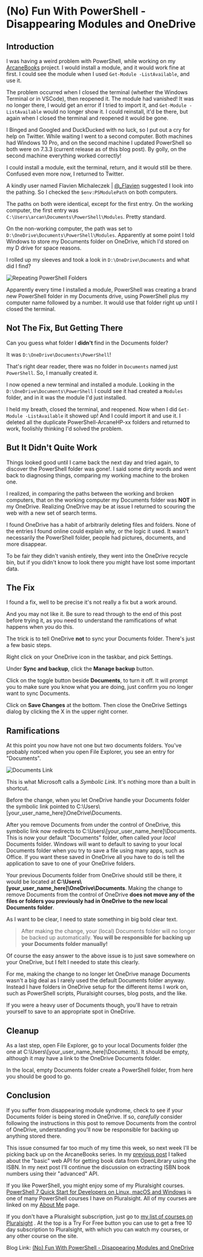 # (No) Fun With PowerShell - Disappearing Modules and OneDrive

## Introduction

I was having a weird problem with PowerShell, while working on my [ArcaneBooks](https://arcanecode.com/2023/03/13/the-arcanebooks-project-an-introduction/) project. I would install a module, and it would work fine at first. I could see the module when I used `Get-Module -ListAvailable`, and use it.

The problem occurred when I closed the terminal (whether the Windows Terminal or in VSCode), then reopened it. The module had vanished! It was no longer there, I would get an error if I tried to import it, and `Get-Module -ListAvailable` would no longer show it. I could reinstall, it'd be there, but again when I closed the terminal and reopened it would be gone.

I Binged and Googled and DuckDucked with no luck, so I put out a cry for help on Twitter. While waiting I went to a second computer. Both machines had Windows 10 Pro, and on the second machine I updated PowerShell so both were on 7.3.3 (current release as of this blog post). By golly, on the second machine everything worked correctly!

I could install a module, exit the terminal, return, and it would still be there. Confused even more now, I returned to Twitter.

A kindly user named Flavien Michaleczek | [@_Flavien](https://twitter.com/_Flavien) suggested I look into the pathing. So I checked the `$env:PSModulePath` on both computers.

The paths on both were identical, except for the first entry. On the working computer, the first entry was `C:\Users\arcan\Documents\PowerShell\Modules`. Pretty standard.

On the non-working computer, the path was set to `D:\OneDrive\Documents\PowerShell\Modules`. Apparently at some point I told Windows to store my Documents folder on OneDrive, which I'd stored on my D drive for space reasons.

I rolled up my sleeves and took a look in `D:\OneDrive\Documents` and what did I find?

![Repeating PowerShell Folders](fun-with-powershell-disappearing-modules-01.png)

Apparently every time I installed a module, PowerShell was creating a brand new PowerShell folder in my Documents drive, using PowerShell plus my computer name followed by a number. It would use that folder right up until I closed the terminal.

## Not The Fix, But Getting There

Can you guess what folder I **didn't** find in the Documents folder?

It was `D:\OneDrive\Documents\PowerShell`!

That's right dear reader, there was no folder in `Documents` named just `PowerShell`. So, I manually created it.

I now opened a new terminal and installed a module. Looking in the `D:\OneDrive\Documents\PowerShell` I could see it had created a `Modules` folder, and in it was the module I'd just installed.

I held my breath, closed the terminal, and reopened. Now when I did `Get-Module -ListAvailable` it showed up! And I could import it and use it. I deleted all the duplicate PowerShell-ArcaneHP-xx folders and returned to work, foolishly thinking I'd solved the problem.

## But It Didn't Quite Work

Things looked good until I came back the next day and tried again, to discover the PowerShell folder was gone!. I said some dirty words and went back to diagnosing things, comparing my working machine to the broken one.

I realized, in comparing the paths between the working and broken computers, that on the working computer my Documents folder was **NOT** in my OneDrive. Realizing OneDrive may be at issue I returned to scouring the web with a new set of search terms.

I found OneDrive has a habit of arbitrarily deleting files and folders. None of the entries I found online could explain why, or the logic it used. It wasn't necessarily the PowerShell folder, people had pictures, documents, and more disappear.

To be fair they didn't vanish entirely, they went into the OneDrive recycle bin, but if you didn't know to look there you might have lost some important data.

## The Fix

I found a fix, well to be precise it's not really a fix but a work around.

And you may not like it. Be sure to read through to the end of this post before trying it, as you need to understand the ramifications of what happens when you do this.

The trick is to tell OneDrive **not** to sync your Documents folder. There's just a few basic steps.

Right click on your OneDrive icon in the taskbar, and pick Settings.

Under **Sync and backup**, click the **Manage backup** button.

Click on the toggle button beside **Documents**, to turn it off. It will prompt you to make sure you know what you are doing, just confirm you no longer want to sync Documents.

Click on **Save Changes** at the bottom. Then close the OneDrive Settings dialog by clicking the X in the upper right corner.

## Ramifications

At this point you now have not one but two documents folders. You've probably noticed when you open File Explorer, you see an entry for "Documents".

![Documents Link](fun-with-powershell-disappearing-modules-02.png)

This is what Microsoft calls a _Symbolic Link_. It's nothing more than a built in shortcut.

Before the change, when you let OneDrive handle your Documents folder the symbolic link pointed to C:\Users\\[your_user_name_here]\OneDrive\Documents.

After you remove Documents from under the control of OneDrive, this symbolic link now redirects to C:\Users\\[your_user_name_here]\Documents. This is now your default "Documents" folder, often called your _local_ Documents folder. Windows will want to default to saving to your local Documents folder when you try to save a file using many apps, such as Office. If you want these saved in OneDrive all you have to do is tell the application to save to one of your OneDrive folders.

Your previous Documents folder from OneDrive should still be there, it would be located at **C:\Users\\[your_user_name_here]\OneDrive\Documents**. Making the change to remove Documents from the control of OneDrive **does not move any of the files or folders you previously had in OneDrive to the new local Documents folder**.

As I want to be clear, I need to state something in big bold clear text.

> After making the change, your (local) Documents folder will no longer be backed up automatically. **You will be responsible for backing up your Documents folder manually!**

Of course the easy answer to the above issue is to just save somewhere on your OneDrive, but I felt I needed to state this clearly.

For me, making the change to no longer let OneDrive manage Documents wasn't a big deal as I rarely used the default Documents folder anyway. Instead I have folders in OneDrive setup for the different items I work on, such as PowerShell scripts, Pluralsight courses, blog posts, and the like.

If you were a heavy user of Documents though, you'll have to retrain yourself to save to an appropriate spot in OneDrive.

## Cleanup

As a last step, open File Explorer, go to your local Documents folder (the one at C:\Users\\[your_user_name_here]\Documents). It should be empty, although it may have a link to the OneDrive Documents folder.

In the local, empty Documents folder create a PowerShell folder, from here you should be good to go.

## Conclusion

If you suffer from disappearing module syndrome, check to see if your Documents folder is being stored in OneDrive. If so, _carefully_ consider following the instructions in this post to remove Documents from the control of OneDrive, understanding you'll now be responsible for backing up anything stored there.

This issue consumed far too much of my time this week, so next week I'll be picking back up on the ArcaneBooks series. In my [previous post](https://arcanecode.com/2023/03/20/arcanebooks-isbn-overview-powershell-and-the-simple-openlibrary-isbn-api/) I talked about the "basic" web API for getting book data from OpenLibrary using the ISBN. In my next post I'll continue the discussion on extracting ISBN book numbers using their "advanced" API.

If you like PowerShell, you might enjoy some of my Pluralsight courses. [PowerShell 7 Quick Start for Developers on Linux, macOS and Windows](https://pluralsight.pxf.io/jWzbre) is one of many PowerShell courses I have on Pluralsight. All of my courses are linked on my [About Me](https://arcanecode.com/info/) page.

If you don't have a Pluralsight subscription, just go to [my list of courses on Pluralsight](https://pluralsight.pxf.io/kjz6jn) . At the top is a Try For Free button you can use to get a free 10 day subscription to Pluralsight, with which you can watch my courses, or any other course on the site.

Blog Link: [(No) Fun With PowerShell - Disappearing Modules and OneDrive](https://arcanecode.com/2023/03/27/no-fun-with-powershell-disappearing-modules-and-onedrive/)